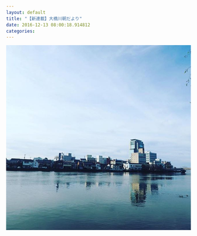 ```yaml
---
layout: default
title: "【新連載】大橋川朝だより"
date: 2016-12-13 08:00:18.914812
categories: 
---
```


![](/assets/images/201612/15403421_818935811581877_6274099345667129344_n.jpg)


